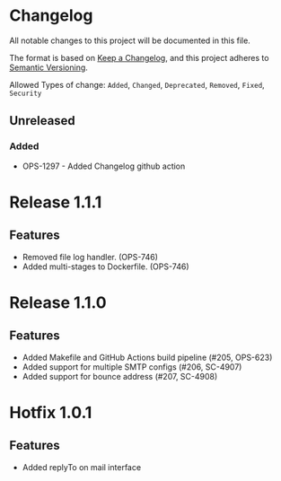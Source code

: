 # Changelog

All notable changes to this project will be documented in this file.

The format is based on [Keep a Changelog](https://keepachangelog.com/en/1.0.0/),
and this project adheres to [Semantic Versioning](https://semver.org/spec/v2.0.0.html).

Allowed Types of change: `Added`, `Changed`, `Deprecated`, `Removed`, `Fixed`, `Security`

## Unreleased

### Added

- OPS-1297 - Added Changelog github action


# Release 1.1.1

## Features

- Removed file log handler. (OPS-746)
- Added multi-stages to Dockerfile. (OPS-746)

# Release 1.1.0

## Features

- Added Makefile and GitHub Actions build pipeline (#205, OPS-623)
- Added support for multiple SMTP configs (#206, SC-4907)
- Added support for bounce address (#207, SC-4908)

# Hotfix 1.0.1

## Features

- Added replyTo on mail interface

